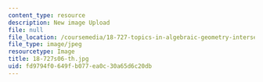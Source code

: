 ```yaml
---
content_type: resource
description: New image Upload
file: null
file_location: /coursemedia/18-727-topics-in-algebraic-geometry-intersection-theory-on-moduli-spaces-spring-2006/fd9794f0649fb077ea0c30a65d6c20db_18-727s06-th.jpg
file_type: image/jpeg
resourcetype: Image
title: 18-727s06-th.jpg
uid: fd9794f0-649f-b077-ea0c-30a65d6c20db
---
```

